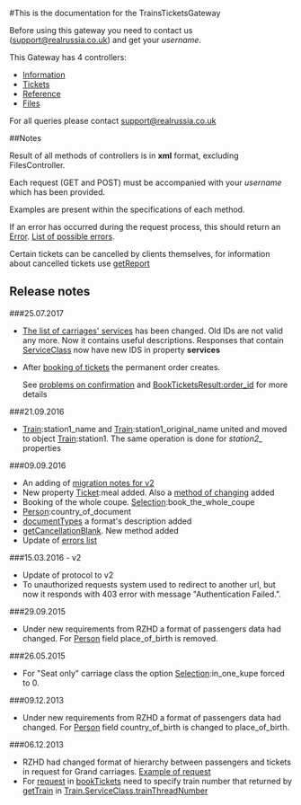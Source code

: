 #This is the documentation for the TrainsTicketsGateway

Before using this gateway you need to contact us (<support@realrussia.co.uk>) and get your _username_.

This Gateway has 4 controllers:

 * [Information][]
 * [Tickets][]
 * [Reference][]
 * [Files][]

[Information]: ./controllers/InformationController.rst "Specification of Information controller"
[Tickets]: ./controllers/TicketsController.rst "Specification of Tickets controller"
[Reference]: ./controllers/ReferenceController.rst "Reference book for all IDs used in system"
[Files]: ./controllers/FilesController.rst "Files for downloading"

For all queries please contact <support@realrussia.co.uk>

##Notes

Result of all methods of controllers is in **xml** format, excluding FilesController.

Each request (GET and POST) must be accompanied with your _username_ which has been provided. 

Examples are present within the specifications of each method.

If an error has occurred during the request process, this should return an [Error](./models/response/Error.rst). 
[List of possible errors](./articles/errors.rst).

Certain tickets can be cancelled by clients themselves, for information about cancelled tickets 
use [getReport](./controllers/InformationController.rst#getreport)

## Release notes

###25.07.2017

 * [The list of carriages' services](./controllers/ReferenceController.rst#services) has been changed. Old IDs are not valid any more. 
    Now it contains useful descriptions. Responses that contain [ServiceClass](./models/response/ServiceClass.rst#services)
    now have new IDS in property **services**
 * After [booking of tickets](./controllers/TicketsController.rst#bookticets) the permanent order creates.
    
    See [problems on confirmation](./articles/problemsOnConfirmation.rst) 
    and [BookTicketsResult:order_id](./models/response/BookTicketsResult.rst) for more details
 
###21.09.2016

 * [Train](./models/response/Train.rst):station1_name and [Train](./models/response/Train.rst):station1_original_name united 
    and moved to object [Train](./models/response/Train.rst):station1. The same operation is done for *station2_* properties

###09.09.2016

 * An adding of [migration notes for v2](./articles/v2-migration-notes.rst)
 * New property [Ticket](./models/response/Ticket.rst):meal added. 
    Also a [method of changing](./controllers/TicketsController.rst#changemeal) added
 * Booking of the whole coupe. [Selection](./models/request/Selection.rst):book_the_whole_coupe
 * [Person](./models/request/Person.rst):country_of_document
 * [documentTypes](./controllers/ReferenceController.rst#documenttypes) a format's description added
 * [getCancellationBlank](./controllers/FilesController.rst#getcancellationblank). New method added 
 * Update of [errors list](./articles/errors.rst)

###15.03.2016 - v2

 * Update of protocol to v2
 * To unauthorized requests system used to redirect to another url, but now it responds with 403 error with message "Authentication Failed.".   

###29.09.2015

 * Under new requirements from RZHD a format of passengers data had changed. 
    For [Person](./models/request/Person.rst) field place_of_birth is removed.
 
###26.05.2015

 * For "Seat only" carriage class the option [Selection](./models/request/Selection.rst):in_one_kupe forced to 0.

###09.12.2013

 * Under new requirements from RZHD a format of passengers data had changed. 
    For [Person](./models/request/Person.rst) field country_of_birth is changed to place_of_birth.

###06.12.2013

 * RZHD had changed format of hierarchy between passengers and tickets in request for Grand carriages. [Example of request](/examples/bookTicketsGrand.xml)
 * For [request](./models/request/BookTickets.rst) in [bookTickets](./controllers/TicketsController.rst#booktickets) need 
    to specify train number that returned by [getTrain](./controllers/InformationController.rst#gettrain) in [Train.ServiceClass.trainThreadNumber](./models/response/ServiceClass.rst)
